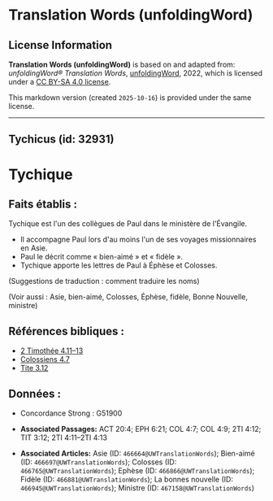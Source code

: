 # Translation Words (unfoldingWord)

## License Information

**Translation Words (unfoldingWord)** is based on and adapted from: _unfoldingWord® Translation Words_, [unfoldingWord](https://unfoldingword.org/utw), 2022, which is licensed under a [CC BY-SA 4.0 license](https://creativecommons.org/licenses/by-sa/4.0/legalcode.en).

This markdown version (created `2025-10-16`) is provided under the same license.



--------------------------------

## Tychicus (id: 32931)

Tychique
========

Faits établis :
---------------

Tychique est l'un des collègues de Paul dans le ministère de l'Évangile.

* Il accompagne Paul lors d'au moins l'un de ses voyages missionnaires en Asie.
* Paul le décrit comme « bien\-aimé » et « fidèle ».
* Tychique apporte les lettres de Paul à Éphèse et Colosses.

(Suggestions de traduction : comment traduire les noms)

(Voir aussi : Asie, bien\-aimé, Colosses, Éphèse, fidèle, Bonne Nouvelle, ministre)

Références bibliques :
----------------------

* [2 Timothée 4\.11–13](https://ref.ly/2Tim4:11-2Tim4:13)
* [Colossiens 4\.7](https://ref.ly/Col4:7)
* [Tite 3\.12](https://ref.ly/Titus3:12)

Données :
---------

* Concordance Strong : G51900

* **Associated Passages:** ACT 20:4; EPH 6:21; COL 4:7; COL 4:9; 2TI 4:12; TIT 3:12; 2TI 4:11–2TI 4:13
* **Associated Articles:** Asie (ID: `466664@UWTranslationWords`); Bien-aimé (ID: `466697@UWTranslationWords`); Colosses  (ID: `466765@UWTranslationWords`); Ephèse (ID: `466866@UWTranslationWords`); Fidèle (ID: `466881@UWTranslationWords`); La bonnes nouvelle (ID: `466945@UWTranslationWords`); Ministre (ID: `467158@UWTranslationWords`)

